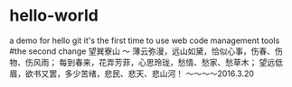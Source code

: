 # hello-world
a demo for hello git
it's the first time to use web code management tools
#the second change
望巽寮山
～
薄云弥漫，远山如黛，恰似心事，伤春、伤物、伤风雨；
每到春来，花弄芳菲，心思玲珑，愁情、愁家、愁草木；
望远低眉，欲书又罢，多少苦绪，悲民、悲天、悲山河！
～～～～2016.3.20
